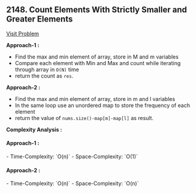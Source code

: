 ## 2148. Count Elements With Strictly Smaller and Greater Elements

[Visit Problem](https://leetcode.com/problems/count-elements-with-strictly-smaller-and-greater-elements/description/)

**Approach-1 :**<br>

-   Find the max and min element of array, store in M and m variables
-   Compare each element with Min and Max and count while iterating through array in `O(N)` time
-   return the count as `res`.

**Approach-2 :**<br>

-   Find the max and min element of array, store in m and l variables
-   In the same loop use an unordered map to store the frequency of each element
-   return the value of `nums.size()-map[m]-map[l]` as result.

**Complexity Analysis :**<br>

<h4>Approach-1 :</h4>
- Time-Complexity: `O(n)`
- Space-Complexity: `O(1)`

<h4>Approach-2 :</h4>
- Time-Complexity: `O(n)`
- Space-Complexity: `O(n)`
